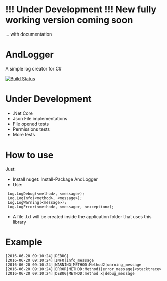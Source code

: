 # !!! Under Development !!! New fully working version coming soon
... with documentation

# AndLogger
A simple log creator for C#

[![Build Status](https://travis-ci.org/iamhandre/andlogger.svg?branch=master)](https://travis-ci.org/iamhandre/Andlogger)

# Under Development

- .Net Core
- Json File implementations
- File opened tests
- Permissions tests
- More tests

# How to use

Just:
- Install nuget: Install-Package AndLogger
- Use: 
``` 
 Log.LogDebug(<method>, <message>);
 Log.LogInfo(<method>, <message>);
 Log.LogWarning(<message>);
 Log.LogError(<method>, <message>, <exception>); 
```
- A file .txt will be created inside the application folder that uses this library

# Example
```
[2016-06-20 09:10:24]|DEBUG|
[2016-06-20 09:10:24]|INFO|info_message
[2016-06-20 09:10:24]|WARNING|METHOD:Method2|warning_message
[2016-06-20 09:10:24]|ERROR|METHOD:Method1|error_message|<stacktrace>
[2016-06-20 09:10:24]|DEBUG|METHOD:method x|debug_message
```

